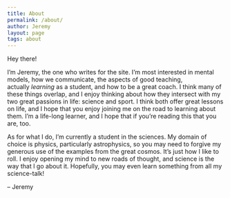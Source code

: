 ```yaml
---
title: About
permalink: /about/
author: Jeremy
layout: page
tags: about
---
```

Hey there!

I&#8217;m Jeremy, the one who writes for the site. I&#8217;m most interested in mental models, how we communicate, the aspects of good teaching, actually _learning_ as a student, and how to be a great coach. I think many of these things overlap, and I enjoy thinking about how they intersect with my two great passions in life: science and sport. I think both offer great lessons on life, and I hope that you enjoy joining me on the road to learning about them. I&#8217;m a life-long learner, and I hope that if you&#8217;re reading this that you are, too.

As for what I do, I&#8217;m currently a student in the sciences. My domain of choice is physics, particularly astrophysics, so you may need to forgive my generous use of the examples from the great cosmos. It&#8217;s just how I like to roll. I enjoy opening my mind to new roads of thought, and science is the way that I go about it. Hopefully, you may even learn something from all my science-talk!

&#8211; Jeremy

